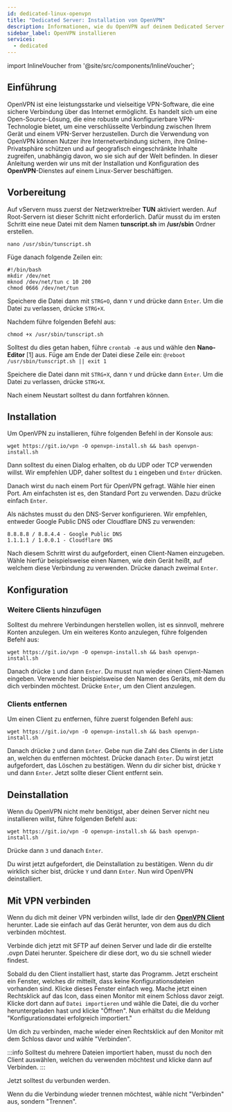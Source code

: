 ```yaml
---
id: dedicated-linux-openvpn
title: "Dedicated Server: Installation von OpenVPN"
description: Informationen, wie du OpenVPN auf deinem Dedicated Server von ZAP-Hosting installieren und einrichten kannst - ZAP-Hosting.com Dokumentation
sidebar_label: OpenVPN installieren
services:
  - dedicated
---
```


import InlineVoucher from '@site/src/components/InlineVoucher';

## Einführung

OpenVPN ist eine leistungsstarke und vielseitige VPN-Software, die eine sichere Verbindung über das Internet ermöglicht. Es handelt sich um eine Open-Source-Lösung, die eine robuste und konfigurierbare VPN-Technologie bietet, um eine verschlüsselte Verbindung zwischen Ihrem Gerät und einem VPN-Server herzustellen. Durch die Verwendung von OpenVPN können Nutzer ihre Internetverbindung sichern, ihre Online-Privatsphäre schützen und auf geografisch eingeschränkte Inhalte zugreifen, unabhängig davon, wo sie sich auf der Welt befinden. In dieser Anleitung werden wir uns mit der Installation und Konfiguration des **OpenVPN**-Dienstes auf einem Linux-Server beschäftigen.

<InlineVoucher />

## Vorbereitung

Auf vServern muss zuerst der Netzwerktreiber **TUN** aktiviert werden. 
Auf Root-Servern ist dieser Schritt nicht erforderlich.
Dafür musst du im ersten Schritt eine neue Datei mit dem Namen **tunscript.sh** im **/usr/sbin** Ordner erstellen. 

```
nano /usr/sbin/tunscript.sh 
```

Füge danach folgende Zeilen ein:
```
#!/bin/bash
mkdir /dev/net
mknod /dev/net/tun c 10 200
chmod 0666 /dev/net/tun
```

Speichere die Datei dann mit `STRG+O`, dann `Y` und drücke dann `Enter`. 
Um die Datei zu verlassen, drücke `STRG+X`.

Nachdem führe folgenden Befehl aus: 
```
chmod +x /usr/sbin/tunscript.sh
```

Solltest du dies getan haben, führe ```crontab -e``` aus und wähle den **Nano-Editor** [1] aus. 
Füge am Ende der Datei diese Zeile ein: 
``` @reboot /usr/sbin/tunscript.sh || exit 1 ```

Speichere die Datei dann mit `STRG+X`, dann `Y` und drücke dann `Enter`. 
Um die Datei zu verlassen, drücke `STRG+X`.

Nach einem Neustart solltest du dann fortfahren können.

## Installation
Um OpenVPN zu installieren, führe folgenden Befehl in der Konsole aus: 
```
wget https://git.io/vpn -O openvpn-install.sh && bash openvpn-install.sh
```

Dann solltest du einen Dialog erhalten, ob du UDP oder TCP verwenden willst.
Wir empfehlen UDP, daher solltest du `1` eingeben und `Enter` drücken.

Danach wirst du nach einem Port für OpenVPN gefragt.
Wähle hier einen Port. Am einfachsten ist es, den Standard Port zu verwenden. 
Dazu drücke einfach `Enter`.

Als nächstes musst du den DNS-Server konfigurieren. Wir empfehlen, entweder Google Public DNS oder Cloudflare DNS zu verwenden:
```
8.8.8.8 / 8.8.4.4 - Google Public DNS
1.1.1.1 / 1.0.0.1 - Cloudflare DNS
```

Nach diesem Schritt wirst du aufgefordert, einen Client-Namen einzugeben. 
Wähle hierfür beispielsweise einen Namen, wie dein Gerät heißt, auf welchem diese Verbindung zu verwenden. 
Drücke danach zweimal `Enter`. 



## Konfiguration

### Weitere Clients hinzufügen

Solltest du mehrere Verbindungen herstellen wollen, ist es sinnvoll, mehrere Konten anzulegen. Um ein weiteres Konto anzulegen, führe folgenden Befehl aus: 
```
wget https://git.io/vpn -O openvpn-install.sh && bash openvpn-install.sh
```

Danach drücke `1` und dann `Enter`. 
Du musst nun wieder einen Client-Namen eingeben. 
Verwende hier beispielsweise den Namen des Geräts, mit dem du dich verbinden möchtest.
Drücke `Enter`, um den Client anzulegen. 


### Clients entfernen
Um einen Client zu entfernen, führe zuerst folgenden Befehl aus:
```
wget https://git.io/vpn -O openvpn-install.sh && bash openvpn-install.sh
```

Danach drücke `2` und dann `Enter`.
Gebe nun die Zahl des Clients in der Liste an, welchen du entfernen möchtest. Drücke danach `Enter`.
Du wirst jetzt aufgefordert, das Löschen zu bestätigen. Wenn du dir sicher bist, drücke `Y` und dann `Enter`.
Jetzt sollte dieser Client entfernt sein. 

## Deinstallation 
Wenn du OpenVPN nicht mehr benötigst, aber deinen Server nicht neu installieren willst, führe folgenden Befehl aus: 
```
wget https://git.io/vpn -O openvpn-install.sh && bash openvpn-install.sh
```
Drücke dann `3` und danach `Enter`.

Du wirst jetzt aufgefordert, die Deinstallation zu bestätigen. Wenn du dir wirklich sicher bist, drücke `Y` und dann `Enter`.
Nun wird OpenVPN deinstalliert.

## Mit VPN verbinden
Wenn du dich mit deiner VPN verbinden willst, lade dir den **[OpenVPN Client](https://openvpn.net/community-downloads/)** herunter. Lade sie einfach auf das Gerät herunter, von dem aus du dich verbinden möchtest.

Verbinde dich jetzt mit SFTP auf deinen Server und lade dir die erstellte .ovpn Datei herunter. 
Speichere dir diese dort, wo du sie schnell wieder findest.

Sobald du den Client installiert hast, starte das Programm. Jetzt erscheint ein Fenster, welches dir mitteilt, dass keine Konfigurationsdateien vorhanden sind. Klicke dieses Fenster einfach weg.
Mache jetzt einen Rechtsklick auf das Icon, dass einen Monitor mit einem Schloss davor zeigt.
Klicke dort dann auf `Datei importieren` und wähle die Datei, die du vorher heruntergeladen hast und klicke "Öffnen".
Nun erhältst du die Meldung "Konfigurationsdatei erfolgreich importiert."

Um dich zu verbinden, mache wieder einen Rechtsklick auf den Monitor mit dem Schloss davor und wähle "Verbinden".

:::info
Solltest du mehrere Dateien importiert haben, musst du noch den Client auswählen, welchen du verwenden möchtest und klicke dann auf Verbinden.
:::

Jetzt solltest du verbunden werden.

Wenn du die Verbindung wieder trennen möchtest, wähle nicht "Verbinden" aus, sondern "Trennen". 